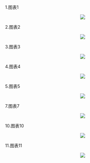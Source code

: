 
1.图表1
<p align="center">
  <img src="https://github.com/yitiaoxianyu0927/github/blob/master/chart/echarts/asset/sheetshot/chart1.png">
</p>

2.图表2
<p align="center">
  <img src="https://github.com/yitiaoxianyu0927/github/blob/master/chart/echarts/asset/sheetshot/chart2.png">
</p>

3.图表3
<p align="center">
  <img src="https://github.com/yitiaoxianyu0927/github/blob/master/chart/echarts/asset/sheetshot/chart3.png">
</p>

4.图表4
<p align="center">
  <img src="https://github.com/yitiaoxianyu0927/github/blob/master/chart/echarts/asset/sheetshot/chart4.png">
</p>

5.图表5
<p align="center">
  <img src="https://github.com/yitiaoxianyu0927/github/blob/master/chart/echarts/asset/img/chart5.png">
</p>

7.图表7
<p align="center">
  <img src="https://github.com/yitiaoxianyu0927/github/blob/master/chart/echarts/asset/img/chart7.gif">
</p>


10.图表10
<p align="center">
  <img src="https://github.com/yitiaoxianyu0927/github/blob/master/chart/echarts/asset/img/chart10.png">
</p>

11.图表11
<p align="center">
  <img src="https://github.com/yitiaoxianyu0927/github/blob/master/chart/echarts/asset/sheetshot/chart11.png">
</p>